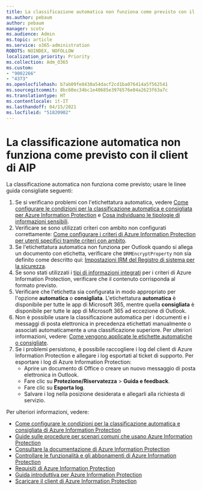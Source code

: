 ```yaml
---
title: La classificazione automatica non funziona come previsto con il client di AIP
ms.author: pebaum
author: pebaum
manager: scotv
ms.audience: Admin
ms.topic: article
ms.service: o365-administration
ROBOTS: NOINDEX, NOFOLLOW
localization_priority: Priority
ms.collection: Adm_O365
ms.custom:
- "9002266"
- "4373"
ms.openlocfilehash: b7ab09fe8430a54dacf2cd1ba076414a5f562541
ms.sourcegitcommit: 8bc60ec34bc1e40685e3976576e04a2623f63a7c
ms.translationtype: HT
ms.contentlocale: it-IT
ms.lasthandoff: 04/15/2021
ms.locfileid: "51820902"
---
```

# <a name="automatic-classification-not-behaving-as-expected-with-the-aip-client"></a>La classificazione automatica non funziona come previsto con il client di AIP

La classificazione automatica non funziona come previsto; usare le linee guida consigliate seguenti:

1. Se si verificano problemi con l'etichettatura automatica, vedere [Come configurare le condizioni per la classificazione automatica e consigliata per Azure Information Protection](https://docs.microsoft.com/azure/information-protection/configure-policy-classification) e [Cosa individuano le tipologie di informazioni sensibili](https://docs.microsoft.com/microsoft-365/compliance/sensitive-information-type-entity-definitions).
2. Verificare se sono utilizzati criteri con ambito non configurati correttamente: [Come configurare i criteri di Azure Information Protection per utenti specifici tramite criteri con ambito](https://docs.microsoft.com/azure/information-protection/configure-policy-scope).
3. Se l'etichettatura automatica non funziona per Outlook quando si allega un documento con etichetta, verificare che `DRMEncryptProperty` non sia definito come descritto qui: [Impostazioni IRM del Registro di sistema per la sicurezza](https://docs.microsoft.com/deployoffice/security/protect-sensitive-messages-and-documents-by-using-irm-in-office#office-2016-irm-registry-key-options).
4. Se sono stati utilizzati i [tipi di informazioni integrati](https://support.office.com/article/What-the-sensitive-information-types-look-for-fd505979-76be-4d9f-b459-abef3fc9e86b) per i criteri di Azure Information Protection, verificare che il contenuto corrisponda al formato previsto.
5. Verificare che l'etichetta sia configurata in modo appropriato per l'opzione **automatica** o **consigliata**. L'etichettatura **automatica** è disponibile per tutte le app di Microsoft 365, mentre quella **consigliata** è disponibile per tutte le app di Microsoft 365 ad eccezione di Outlook.
6. Non è possibile usare la classificazione automatica per i documenti e i messaggi di posta elettronica in precedenza etichettati manualmente o associati automaticamente a una classificazione superiore.  Per ulteriori informazioni, vedere: [Come vengono applicate le etichette automatiche o consigliate](https://docs.microsoft.com/azure/information-protection/configure-policy-classification#how-automatic-or-recommended-labels-are-applied).
7. Se i problemi persistono, è possibile raccogliere i log del client di Azure Information Protection e allegare i log esportati al ticket di supporto. Per esportare i log di Azure Information Protection:
    - Aprire un documento di Office o creare un nuovo messaggio di posta elettronica in Outlook.
    - Fare clic su **Protezione/Riservatezza** > **Guida e feedback**.
    - Fare clic su **Esporta log**.
    - Salvare i log nella posizione desiderata e allegarli alla richiesta di servizio.

Per ulteriori informazioni, vedere:

- [Come configurare le condizioni per la classificazione automatica e consigliata di Azure Information Protection](https://docs.microsoft.com/azure/information-protection/configure-policy-classification)
- [Guide sulle procedure per scenari comuni che usano Azure Information Protection](https://docs.microsoft.com/azure/information-protection/how-to-guides)
- [Consultare la documentazione di Azure Information Protection](https://docs.microsoft.com/azure/information-protection/what-is-information-protection)
- [Controllare le funzionalità e gli abbonamenti di Azure Information Protection](https://azure.microsoft.com/pricing/details/information-protection)
- [Requisiti di Azure Information Protection](https://docs.microsoft.com/azure/information-protection/get-started/requirements)
- [Guida introduttiva per Azure Information Protection](https://docs.microsoft.com/azure/information-protection/get-started/infoprotect-quick-start-tutorial)
- [Scaricare il client di Azure Information Protection](https://www.microsoft.com/download/details.aspx?id=53018)

